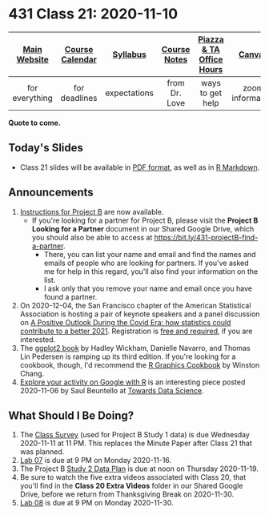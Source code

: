 # 431 Class 21: 2020-11-10

[Main Website](https://thomaselove.github.io/431/) | [Course Calendar](https://thomaselove.github.io/431/calendar.html) | [Syllabus](https://thomaselove.github.io/431-2020-syllabus/) | [Course Notes](https://thomaselove.github.io/431-notes/) | [Piazza & TA Office Hours](https://thomaselove.github.io/431/contact.html) | [Canvas](https://canvas.case.edu) | [Data and Code](https://thomaselove.github.io/431/data_index.html)
:-----------: | :--------------: | :----------: | :---------: | :-------------: | :-----------: | :------------:
for everything | for deadlines | expectations | from Dr. Love | ways to get help | zoom information | for downloads

**Quote to come.**

## Today's Slides

- Class 21 slides will be available in [PDF format](https://github.com/THOMASELOVE/431-2020/blob/master/classes/class21/431_class-21-slides_2020.pdf), as well as in [R Markdown](https://github.com/THOMASELOVE/431-2020/blob/master/classes/class21/431_class-21-slides_2020.Rmd).

## Announcements

1. [Instructions for Project B](https://thomaselove.github.io/431-2020-projectB/) are now available.
    - If you're looking for a partner for Project B, please visit the **Project B Looking for a Partner** document in our Shared Google Drive, which you should also be able to access at https://bit.ly/431-projectB-find-a-partner. 
        - There, you can list your name and email and find the names and emails of people who are looking for partners. If you've asked me for help in this regard, you'll also find your information on the list.
        - I ask only that you remove your name and email once you have found a partner. 
2. On 2020-12-04, the San Francisco chapter of the American Statistical Association is hosting a pair of keynote speakers and a panel discussion on [A Positive Outlook During the Covid Era: how statistics could contribute to a better 2021](http://www.sfasa.org/Dec42020mtg.html). Registration is [free and required](https://www.eventbrite.com/e/2020-sfasa-holiday-celebration-tickets-127577564931), if you are interested.
3. The [ggplot2 book](https://ggplot2-book.org/) by Hadley Wickham, Danielle Navarro, and Thomas Lin Pedersen is ramping up its third edition. If you're looking for a cookbook, though, I'd recommend the [R Graphics Cookbook](https://r-graphics.org/) by Winston Chang.
4. [Explore your activity on Google with R](https://towardsdatascience.com/explore-your-activity-on-google-with-r-how-to-analyze-and-visualize-your-search-history-1fb74e5fb2b6) is an interesting piece posted 2020-11-06 by Saul Beuntello at [Towards Data Science](https://towardsdatascience.com/). 

## What Should I Be Doing?

1. The [Class Survey](https://thomaselove.github.io/431-2020-projectB/survey1.html) (used for Project B Study 1 data) is due Wednesday 2020-11-11 at 11 PM. This replaces the Minute Paper after Class 21 that was planned.
2. [Lab 07](https://github.com/THOMASELOVE/431-2020/blob/master/labs/README.md) is due at 9 PM on Monday 2020-11-16.
3. The Project B [Study 2 Data Plan](https://thomaselove.github.io/431-2020-projectB/your5.html) is due at noon on Thursday 2020-11-19.
4. Be sure to watch the five extra videos associated with Class 20, that you'll find in the **Class 20 Extra Videos** folder in our Shared Google Drive, before we return from Thanksgiving Break on 2020-11-30.
5. [Lab 08](https://github.com/THOMASELOVE/431-2020/blob/master/labs/README.md) is due at 9 PM on Monday 2020-11-30.
